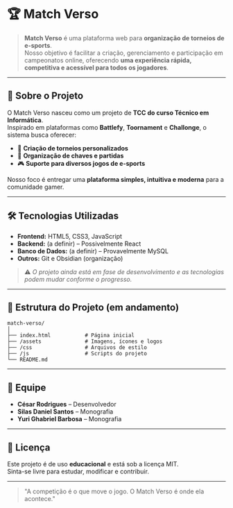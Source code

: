 # 🏆 Match Verso

> **Match Verso** é uma plataforma web para **organização de torneios de e-sports**.  
Nosso objetivo é facilitar a criação, gerenciamento e participação em campeonatos online, oferecendo **uma experiência rápida, competitiva e acessível para todos os jogadores**.

---

## 🚀 Sobre o Projeto

O Match Verso nasceu como um projeto de **TCC do curso Técnico em Informática**.  
Inspirado em plataformas como **Battlefy**, **Toornament** e **Challonge**, o sistema busca oferecer:

- 🏅 **Criação de torneios personalizados** 
- 📅 **Organização de chaves e partidas**  
- 🎮 **Suporte para diversos jogos de e-sports**  

Nosso foco é entregar uma **plataforma simples, intuitiva e moderna** para a comunidade gamer.

---

## 🛠️ Tecnologias Utilizadas

- **Frontend:** HTML5, CSS3, JavaScript  
- **Backend:** (a definir) – Possivelmente React  
- **Banco de Dados:** (a definir) – Provavelmente MySQL  
- **Outros:** Git e Obsidian (organização)

> ⚠️ *O projeto ainda está em fase de desenvolvimento e as tecnologias podem mudar conforme o progresso.*

---

## 📂 Estrutura do Projeto (em andamento)

```
match-verso/
│
├── index.html           # Página inicial
├── /assets              # Imagens, ícones e logos
├── /css                 # Arquivos de estilo
├── /js                  # Scripts do projeto
└── README.md
```

---

## 👥 Equipe

- **César Rodrigues** – Desenvolvedor  
- **Silas Daniel Santos** – Monografia 
- **Yuri Ghabriel Barbosa** – Monografia

---

## 📜 Licença

Este projeto é de uso **educacional** e está sob a licença MIT.  
Sinta-se livre para estudar, modificar e contribuir.

---

> "A competição é o que move o jogo. O Match Verso é onde ela acontece." 